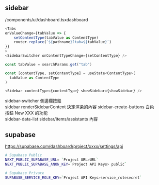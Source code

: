 

## sidebar

/components/ui/dashboard.tsxdashboard
```js
<Tabs
onValueChange={tabValue => {
    setContentType(tabValue as ContentType)
    router.replace(`${pathname}?tab=${tabValue}`)
}}
>
<SidebarSwitcher onContentTypeChange={setContentType} />
```

```js
const tabValue = searchParams.get("tab")

const [contentType, setContentType] = useState<ContentType>(
  tabValue as ContentType
)

<Sidebar contentType={contentType} showSidebar={showSidebar} />
```

sidebar-switcher 側邊欄按鈕  
sidebar renderSidebarContent 決定渲染的內容
sidebar-create-buttons 白色按鈕 New XXX 的功能  
sidebar-data-list sidebar/items/assistants 內容  


## supabase

https://supabase.com/dashboard/project/xxxx/settings/api

```bash
# Supabase Public
NEXT_PUBLIC_SUPABASE_URL= `Project URL>URL`
NEXT_PUBLIC_SUPABASE_ANON_KEY=`Project API Keys> public`

# Supabase Private
SUPABASE_SERVICE_ROLE_KEY=`Project API Keys>service_rolesecret`
```
